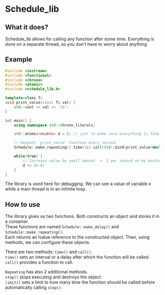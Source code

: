 # Schedule_lib
## What it does?
Schedule_lib allows for calling any function after some time. Everything is done on a separate thread, so you don't have to worry about anything.  

## Example
```cpp
#include <iostream>
#include <functional>
#include <chrono>
#include <atomic>
#include <schedule_lib.h>

template<class T>
void print_value(const T& val) {
	std::cout << val << '\n';
}

int main() {
	using namespace std::chrono_literals;

	std::atomic<double> d = 0; // just to make sure everything is fine

	// Repeats `print_value` function every second.
	Schedule::make_repeating().time(1s).call(std::bind(print_value<decltype(d)>, std::ref(d)));

	while(true) {
		// Increase value by small amount. +- 1 per second on my machine
		d += 2e-8;
	}
}
```
The library is used here for debugging. We can see a value of variable `d` while a main thread is in an infinite loop.

## How to use
The library gives us two functions. Both constructs an object and stores it in a container.  
These functions are named `Schedule::make_delay()` and `Schedule::make_repeating()`.  
Each returns an lvalue reference to the constructed object. Then, using methods, we can configure these objects.  

There are two methods: `time()` and `call()`.  
`time()` sets an interval or a delay after which the function will be called.  
`call()` provides a function to call.  

`Repeating` has also 2 additional methods.  
`stop()` stops executing and destroys the object.  
`limit()` sets a limit to how many time the function should be called before automatically calling `stop()`.
